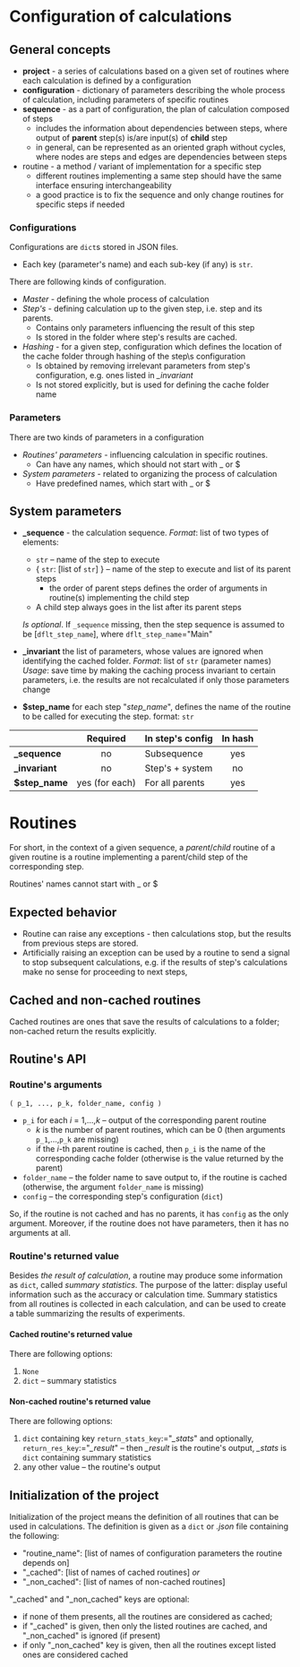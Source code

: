 ﻿# Configuration of calculations
## General concepts
* **project** - a series of calculations based on a given set of routines where each calculation is defined by a configuration
* **configuration** - dictionary of parameters describing the whole process 
  of calculation, including parameters of specific routines
* **sequence** - as a part of configuration, the plan of calculation composed of steps
	* includes the information about dependencies between steps, where output of **parent** step(s) is/are input(s) of **child** step 
	* in general, can be represented as an oriented graph without cycles, where nodes are steps and edges are dependencies between steps
* routine - a method / variant of implementation for a specific step
	* different routines implementing a same step should have the same interface ensuring interchangeability
	* a good practice is to fix the sequence and only change routines for specific steps if needed
  
### Configurations
Configurations are `dict`s stored in JSON files. 
* Each key (parameter's name) and each sub-key (if any) is `str`. 

There are following kinds of configuration.
* *Master* - defining the whole process of calculation
* *Step's* - defining calculation up to the given step, i.e. step and its parents.
	* Contains only parameters influencing the result of this step
	* Is stored in the folder where step's results are cached.
* *Hashing* - for a given step, configuration which defines the location of the cache folder through hashing of the step\s configuration
	* Is obtained by removing irrelevant parameters from step's configuration, e.g. ones listed in *_invariant*
	* Is not stored explicitly, but is used for defining the cache folder name    
### Parameters
There are two kinds of parameters in a configuration
* *Routines' parameters* - influencing calculation in specific routines.
	* Can have any names, which should not start with _ or $
* *System parameters* - related to organizing the process of calculation
	* Have predefined names, which start with _ or $

## System parameters
* **_sequence** - the calculation sequence. 
	*Format*: list of two types of elements:
	* `str` – name of the step to execute
	* { `str`: [list of `str`] } – name of the step to execute and list of its parent steps
		* the order of parent steps defines the order of arguments in routine(s) implementing the child step 
	* A child step always goes in the list after its parent steps 

	*Is optional*. If `_sequence` missing, then the step sequence is assumed to be [`dflt_step_name`], where `dflt_step_name`="Main"
	
	

* **_invariant** the list of parameters, whose values are ignored when identifying the cached folder.
	*Format*: list of `str` (parameter names)
	*Usage*: save time by making the caching process invariant to certain parameters, i.e. the results are not recalculated if only those parameters change 

* **$step_name** for each step "*step_name*", defines the name of the routine to be called for executing the step. format: `str`

|               | Required      | In step's config | In hash   |
| :-------------| :------------:|------------------|:----------:|
| **_sequence** | no     		| Subsequence      |yes			|
| **_invariant**| no		    | Step's + system  |no			|
| **$step_name**| yes (for each)| For all parents  |yes			|

# Routines
For short, in the context of a given sequence, a *parent*/*child* routine of a given routine is a routine implementing a parent/child step of the corresponding step.

Routines' names cannot start with _ or $

## Expected behavior
* Routine can raise any exceptions - then calculations stop, but the results from previous steps are stored.
* Artificially raising an exception can be used by a routine to send a signal to stop subsequent calculations, e.g. if the results of step's calculations make no sense for proceeding to next steps, 

## Cached and non-cached routines
Cached routines are ones that save the results of calculations to a folder; non-cached return the results explicitly.

## Routine's API

### Routine's arguments
`( p_1, ..., p_k, folder_name, config )`
* `p_i` for each *i* = 1,...,*k* – output of the corresponding parent routine
	* *k* is the number of parent routines, which can be 0 (then arguments `p_1`,...,`p_k` are missing)
	* if the *i*-th parent routine is cached, then `p_i` is the name of the corresponding cache folder (otherwise is the value returned by the parent)
* `folder_name` – the folder name to save output to, if the routine is cached (otherwise, the argument `folder_name` is missing)  
* `config` – the corresponding step's configuration (`dict`)

So, if the routine is not cached and has no parents, it has `config` as the only argument. Moreover, if the routine does not have parameters, then it has no arguments at all.

### Routine's returned value

Besides *the result of calculation*, a routine may produce some information as `dict`, called *summary statistics*. The purpose of the latter: display useful information such as the accuracy or calculation time. Summary statistics from all routines is collected in each calculation, and can be used to create a table summarizing the results of experiments.  

#### Cached routine's returned value
There are following options:
1. `None`
2. `dict` – summary statistics

#### Non-cached routine's returned value
There are following options:
1. `dict` containing key `return_stats_key`:="*_stats*" and optionally, `return_res_key`:="*_result*" – then *_result* is the routine's output, *_stats* is `dict` containing summary statistics
2. any other value – the routine's output
 
## Initialization of the project
Initialization of the project means the definition of all routines that can be used in calculations. The definition is given as a `dict` or *.json* file containing the following:
* "routine_name": [list of names of configuration parameters the routine depends on]
* "_cached": [list of names of cached routines] *or*
* "_non_cached": [list of names of non-cached routines]

"_cached" and "_non_cached" keys are optional:
* if none of them presents, all the routines are considered as cached;
* if "_cached" is given, then only the listed routines are cached, and "_non_cached" is ignored (if present)
* if only "_non_cached" key is given, then all the routines except listed ones are considered cached
